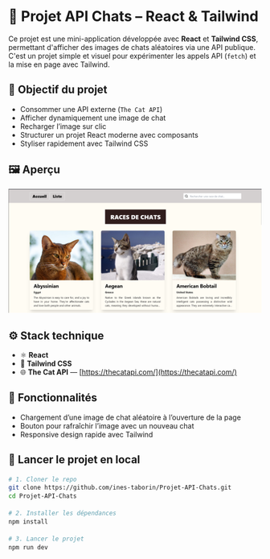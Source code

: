 # 🐾 Projet API Chats – React & Tailwind

Ce projet est une mini-application développée avec **React** et **Tailwind CSS**, permettant d'afficher des images de chats aléatoires via une API publique. C'est un projet simple et visuel pour expérimenter les appels API (`fetch`) et la mise en page avec Tailwind.

## 🎯 Objectif du projet

- Consommer une API externe (`The Cat API`)
- Afficher dynamiquement une image de chat
- Recharger l’image sur clic
- Structurer un projet React moderne avec composants
- Styliser rapidement avec Tailwind CSS

## 🖼️ Aperçu

![Aperçu de l'application](./public/screenshot.png)

## ⚙️ Stack technique

- ⚛️ **React**
- 🎨 **Tailwind CSS**
- 🌐 **The Cat API** — [https://thecatapi.com/](https://thecatapi.com/)

## 🔄 Fonctionnalités

- Chargement d’une image de chat aléatoire à l’ouverture de la page
- Bouton pour rafraîchir l’image avec un nouveau chat
- Responsive design rapide avec Tailwind

## 🚀 Lancer le projet en local

```bash
# 1. Cloner le repo
git clone https://github.com/ines-taborin/Projet-API-Chats.git
cd Projet-API-Chats

# 2. Installer les dépendances
npm install

# 3. Lancer le projet
npm run dev
